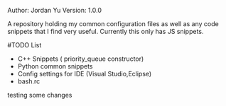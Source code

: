 Author: Jordan Yu
Version: 1.0.0

A repository holding my common configuration files as well as any code snippets
that I find very useful.
Currently this only has JS snippets.

#TODO List

* C++ Snippets ( priority_queue constructor)
* Python common snippets
* Config settings for IDE (Visual Studio,Eclipse)
* bash.rc

testing some changes
